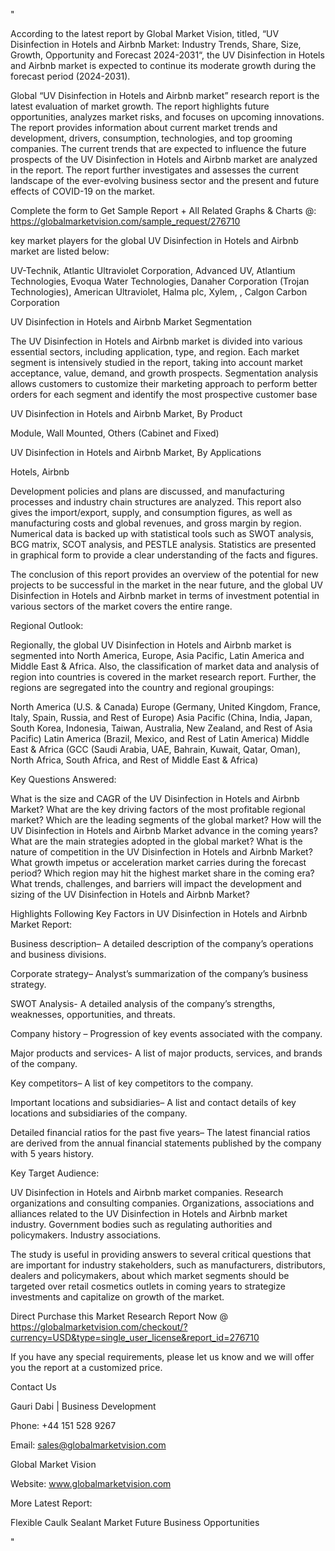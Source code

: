 "

According to the latest report by Global Market Vision, titled, “UV Disinfection in Hotels and Airbnb Market: Industry Trends, Share, Size, Growth, Opportunity and Forecast 2024-2031“, the UV Disinfection in Hotels and Airbnb market is expected to continue its moderate growth during the forecast period (2024-2031).

Global “UV Disinfection in Hotels and Airbnb market” research report is the latest evaluation of market growth. The report highlights future opportunities, analyzes market risks, and focuses on upcoming innovations. The report provides information about current market trends and development, drivers, consumption, technologies, and top grooming companies. The current trends that are expected to influence the future prospects of the UV Disinfection in Hotels and Airbnb market are analyzed in the report. The report further investigates and assesses the current landscape of the ever-evolving business sector and the present and future effects of COVID-19 on the market.

Complete the form to Get Sample Report + All Related Graphs & Charts @: https://globalmarketvision.com/sample_request/276710

key market players for the global UV Disinfection in Hotels and Airbnb market are listed below:

UV-Technik, Atlantic Ultraviolet Corporation, Advanced UV, Atlantium Technologies, Evoqua Water Technologies, Danaher Corporation (Trojan Technologies), American Ultraviolet, Halma plc, Xylem, , Calgon Carbon Corporation

UV Disinfection in Hotels and Airbnb Market Segmentation

The UV Disinfection in Hotels and Airbnb market is divided into various essential sectors, including application, type, and region. Each market segment is intensively studied in the report, taking into account market acceptance, value, demand, and growth prospects. Segmentation analysis allows customers to customize their marketing approach to perform better orders for each segment and identify the most prospective customer base

UV Disinfection in Hotels and Airbnb Market, By Product

Module, Wall Mounted, Others (Cabinet and Fixed)

UV Disinfection in Hotels and Airbnb Market, By Applications

Hotels, Airbnb

Development policies and plans are discussed, and manufacturing processes and industry chain structures are analyzed. This report also gives the import/export, supply, and consumption figures, as well as manufacturing costs and global revenues, and gross margin by region. Numerical data is backed up with statistical tools such as SWOT analysis, BCG matrix, SCOT analysis, and PESTLE analysis. Statistics are presented in graphical form to provide a clear understanding of the facts and figures.

The conclusion of this report provides an overview of the potential for new projects to be successful in the market in the near future, and the global UV Disinfection in Hotels and Airbnb market in terms of investment potential in various sectors of the market covers the entire range.

Regional Outlook:

Regionally, the global UV Disinfection in Hotels and Airbnb market is segmented into North America, Europe, Asia Pacific, Latin America and Middle East & Africa. Also, the classification of market data and analysis of region into countries is covered in the market research report. Further, the regions are segregated into the country and regional groupings:

North America (U.S. & Canada)
Europe (Germany, United Kingdom, France, Italy, Spain, Russia, and Rest of Europe)
Asia Pacific (China, India, Japan, South Korea, Indonesia, Taiwan, Australia, New Zealand, and Rest of Asia Pacific)
Latin America (Brazil, Mexico, and Rest of Latin America)
Middle East & Africa (GCC (Saudi Arabia, UAE, Bahrain, Kuwait, Qatar, Oman), North Africa, South Africa, and Rest of Middle East & Africa)

Key Questions Answered:

What is the size and CAGR of the UV Disinfection in Hotels and Airbnb Market?
What are the key driving factors of the most profitable regional market?
Which are the leading segments of the global market?
How will the UV Disinfection in Hotels and Airbnb Market advance in the coming years?
What are the main strategies adopted in the global market?
What is the nature of competition in the UV Disinfection in Hotels and Airbnb Market?
What growth impetus or acceleration market carries during the forecast period?
Which region may hit the highest market share in the coming era?
What trends, challenges, and barriers will impact the development and sizing of the UV Disinfection in Hotels and Airbnb Market?

Highlights Following Key Factors in UV Disinfection in Hotels and Airbnb Market Report:

Business description– A detailed description of the company’s operations and business divisions.

Corporate strategy– Analyst’s summarization of the company’s business strategy.

SWOT Analysis- A detailed analysis of the company’s strengths, weaknesses, opportunities, and threats.

Company history – Progression of key events associated with the company.

Major products and services- A list of major products, services, and brands of the company.

Key competitors– A list of key competitors to the company.

Important locations and subsidiaries– A list and contact details of key locations and subsidiaries of the company.

Detailed financial ratios for the past five years– The latest financial ratios are derived from the annual financial statements published by the company with 5 years history.

Key Target Audience:

UV Disinfection in Hotels and Airbnb market companies.
Research organizations and consulting companies.
Organizations, associations and alliances related to the UV Disinfection in Hotels and Airbnb market industry.
Government bodies such as regulating authorities and policymakers.
Industry associations.

The study is useful in providing answers to several critical questions that are important for industry stakeholders, such as manufacturers, distributors, dealers and policymakers, about which market segments should be targeted over retail cosmetics outlets in coming years to strategize investments and capitalize on growth of the market.

Direct Purchase this Market Research Report Now @ https://globalmarketvision.com/checkout/?currency=USD&type=single_user_license&report_id=276710

If you have any special requirements, please let us know and we will offer you the report at a customized price.

Contact Us

Gauri Dabi | Business Development

Phone: +44 151 528 9267

Email: sales@globalmarketvision.com

Global Market Vision

Website: www.globalmarketvision.com




More Latest Report:

Flexible Caulk Sealant Market Future Business Opportunities

"
